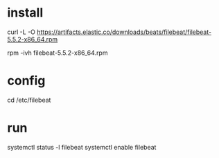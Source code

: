 # install 
  curl -L -O https://artifacts.elastic.co/downloads/beats/filebeat/filebeat-5.5.2-x86_64.rpm
  
  rpm -ivh filebeat-5.5.2-x86_64.rpm
 
 # config
  cd /etc/filebeat
  
  
  # run
  systemctl status -l filebeat
  systemctl enable filebeat
